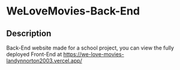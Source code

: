 # WeLoveMovies-Back-End

## Description
Back-End website made for a school project, you can view the fully deployed Front-End at https://we-love-movies-landynnorton2003.vercel.app/

